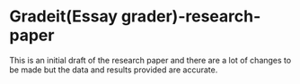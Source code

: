 # Gradeit(Essay grader)-research-paper
This is an initial draft of the research paper and there are a lot of changes to be made but the data and results provided are accurate.
